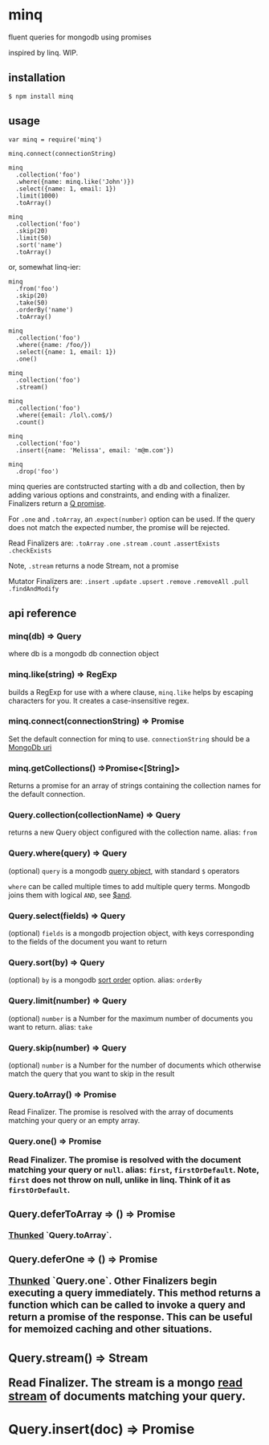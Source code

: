 # minq
fluent queries for mongodb using promises

inspired by linq. WIP.

## installation

    $ npm install minq

## usage

    var minq = require('minq')

    minq.connect(connectionString)

    minq
      .collection('foo')
      .where({name: minq.like('John')})
      .select({name: 1, email: 1})
      .limit(1000)
      .toArray()

    minq
      .collection('foo')
      .skip(20)
      .limit(50)
      .sort('name')
      .toArray()

or, somewhat linq-ier:

    minq
      .from('foo')
      .skip(20)
      .take(50)
      .orderBy('name')
      .toArray()

    minq
      .collection('foo')
      .where({name: /foo/})
      .select({name: 1, email: 1})
      .one()

    minq
      .collection('foo')
      .stream()

    minq
      .collection('foo')
      .where({email: /lol\.com$/)
      .count()

    minq
      .collection('foo')
      .insert({name: 'Melissa', email: 'm@m.com'})

    minq
      .drop('foo')

minq queries are contstructed starting with a db and collection, then by adding various options and constraints, and ending with a finalizer. Finalizers return a [Q promise](https://npmjs.org/package/q).

For `.one` and `.toArray`, an .`expect(number)` option can be used. If the query does not match the expected number, the promise will be rejected.

Read Finalizers are: `.toArray` `.one` `.stream` `.count` `.assertExists` `.checkExists`

Note, `.stream` returns a node Stream, not a promise

Mutator Finalizers are: `.insert` `.update` `.upsert` `.remove` `.removeAll` `.pull` `.findAndModify`

## api reference

### minq(db) => Query
where db is a mongodb db connection object

### minq.like(string) => RegExp
builds a RegExp for use with a where clause, `minq.like` helps by escaping characters for you. It creates a case-insensitive regex.

### minq.connect(connectionString) => Promise
Set the default connection for minq to use. `connectionString` should be a [MongoDb uri](http://docs.mongodb.org/manual/reference/connection-string/)

### minq.getCollections() =>Promise<[String]>
Returns a promise for an array of strings containing the collection names for the default connection.

### Query.collection(collectionName) => Query
returns a new Query object configured with the collection name.
alias: `from`

### Query.where(query) => Query
(optional) `query` is a mongodb [query object](http://mongodb.github.com/node-mongodb-native/markdown-docs/queries.html#query-object), with standard `$` operators

`where` can be called multiple times to add multiple query terms. Mongodb joins them with logical `AND`, see [$and](http://docs.mongodb.org/manual/reference/operator/and/#_S_and).

### Query.select(fields) => Query
(optional) `fields` is a mongodb projection object, with keys corresponding to the fields of the document you want to return

### Query.sort(by) => Query
(optional) `by` is a mongodb [sort order](http://mongodb.github.com/node-mongodb-native/markdown-docs/queries.html#query-options) option.
alias: `orderBy`

### Query.limit(number) => Query
(optional) `number` is a Number for the maximum number of documents you want to return.
alias: `take`

### Query.skip(number) => Query
(optional) `number` is a Number for the number of documents which otherwise match the query that you want to skip in the result

### Query.toArray() => Promise<Array>
Read Finalizer. The promise is resolved with the array of documents matching your query or an empty array.

### Query.one() => Promise<Object>
Read Finalizer. The promise is resolved with the document matching your query or `null`.
alias: `first`, `firstOrDefault`. Note, `first` does not throw on null, unlike in linq. Think of it as `firstOrDefault`.

### Query.deferToArray => () => Promise<Array>
[Thunked](http://en.wikipedia.org/wiki/Thunk_(functional_programming)) `Query.toArray`.

### Query.deferOne => () => Promise<Object>
[Thunked](http://en.wikipedia.org/wiki/Thunk_(functional_programming)) `Query.one`. Other Finalizers begin executing a query immediately. This method returns a function which can be called to invoke a query and return a promise of the response. This can be useful for memoized caching and other situations.

### Query.stream() => Stream<Object>
Read Finalizer. The stream is a mongo [read stream](http://mongodb.github.com/node-mongodb-native/api-generated/cursorstream.html) of documents matching your query.

### Query.insert(doc) => Promise<Object>
Mutator Finalizer. Insert a document collection. The promise is the inserted object, including _id if assigned by db.

### Query.update(changes) => Promise<Number>
Mutator Finalizer. Update documents in a collection with `changes`, a mongodb [setter or unsetter](http://mongodb.github.com/node-mongodb-native/markdown-docs/insert.html#update). Use with `Query.where` or include `_id` on the `changes` object. The promise is the count of updated documents.

### Query.upsert(setter) => Promise<Number>
Mutator Finalizer. Create or update a document in a collection with `setter`, a mongodb [setter](http://mongodb.github.com/node-mongodb-native/markdown-docs/insert.html#update). The promise is the count of updated documents.

### Query.remove() => Promise<Number>
Mutator Finalizer. Remove documents matching a `where` query. The promise is the number of documents removed. Rejected if no `where` query is specified.

### Query.removeAll() => Promise<Number>
Mutator Finalizer. Remove all documents in a collection. The promise is the number of documents removed.

### Query.drop(collection) => Promise
Finalizer. Drop an entire collection.

## running the tests

    $ npm install
    $ npm test

## contributors

jden <jason@denizac.org>

## license
MIT. (c) jden <jason@denizac.org>. See LICENSE.md.
